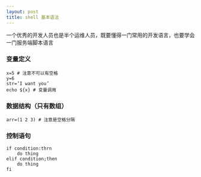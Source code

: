 ```yaml
---
layout: post
title: shell 基本语法
---
```


一个优秀的开发人员也是半个运维人员，既要懂得一门常用的开发语言，也要学会一门服务端脚本语言

### 变量定义
    
    x=5 # 注意不可以有空格
    y=6
    str=‘I want you’
    echo ${x} # 变量调用
    
### 数据结构（只有数组）
    
    arr=(1 2 3) # 注意是空格分隔
    

### 控制语句

    if condition:thrn
        do thing
    elif condition;then
        do thing
    fi
    
    
    
    









